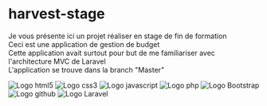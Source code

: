 # harvest-stage

Je vous présente ici un projet réaliser en stage de fin de formation  
Ceci est une application de gestion de budget  
Cette application avait surtout pour but de me familiariser avec l'architecture MVC de Laravel  
L'application se trouve dans la branch "Master"

![Logo html5](https://img.shields.io/badge/HTML5-E34F26?style=for-the-badge&logo=html5&logoColor=white)
![Logo css3](https://img.shields.io/badge/CSS3-1572B6?style=for-the-badge&logo=css3&logoColor=white)
![Logo javascript](https://img.shields.io/badge/JavaScript-323330?style=for-the-badge&logo=javascript&logoColor=F7DF1E)
![Logo php](https://img.shields.io/badge/PHP-777BB4?style=for-the-badge&logo=php&logoColor=white)
![Logo Bootstrap](https://img.shields.io/badge/Bootstrap-563D7C?style=for-the-badge&logo=bootstrap&logoColor=white)
![Logo github](https://img.shields.io/badge/GitHub-100000?style=for-the-badge&logo=github&logoColor=white)
![Logo Laravel](https://img.shields.io/badge/laravel-%23FF2D20.svg?style=for-the-badge&logo=laravel&logoColor=white)
